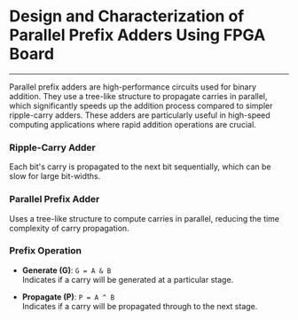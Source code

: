 # Design and Characterization of Parallel Prefix Adders Using FPGA Board

---

Parallel prefix adders are high-performance circuits used for binary addition. They use a tree-like structure to propagate carries in parallel, which significantly speeds up the addition process compared to simpler ripple-carry adders. These adders are particularly useful in high-speed computing applications where rapid addition operations are crucial.

### Ripple-Carry Adder

Each bit's carry is propagated to the next bit sequentially, which can be slow for large bit-widths.

### Parallel Prefix Adder

Uses a tree-like structure to compute carries in parallel, reducing the time complexity of carry propagation.

### Prefix Operation

- **Generate (G)**: `G = A & B`  
  Indicates if a carry will be generated at a particular stage.

- **Propagate (P)**: `P = A ^ B`  
  Indicates if a carry will be propagated through to the next stage.
